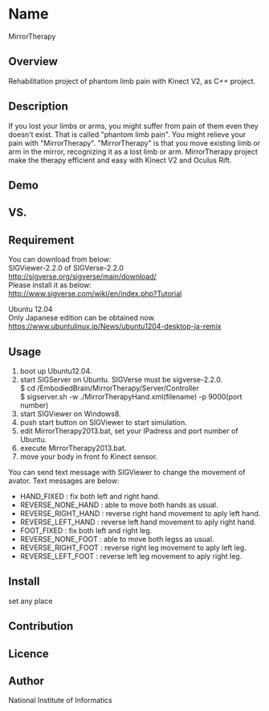 Name  
====  
MirrorTherapy  

## Overview  
 Rehabilitation project of phantom limb pain with Kinect V2, as C++ project.

## Description  
 If you lost your limbs or arms, you might suffer from pain of them even they doesn't exist. 
 That is called "phantom limb pain". You might relieve your pain with "MirrorTherapy". 
 "MirrorTherapy" is that you move existing limb or arm in the  mirror, recognizing it as a lost limb or arm. 
 MirrorTherapy project make the therapy efficient and easy with Kinect V2 and Oculus Rift. 

## Demo  

## VS. 

## Requirement  

 You can download from below:  
 SIGViewer-2.2.0 of SIGVerse-2.2.0   
 <http://sigverse.org/sigverse/main/download/>  
 Please install it as below:  
 <http://www.sigverse.com/wiki/en/index.php?Tutorial>   
 
 Ubuntu 12.04  
 Only Japanese edition can be obtained now.  
 <https://www.ubuntulinux.jp/News/ubuntu1204-desktop-ja-remix>  
   
## Usage  
 1. boot up Ubuntu12.04.  
 2. start SIGServer on Ubuntu. SIGVerse must be sigverse-2.2.0.  
    $ cd /EmbodiedBrain/MirrorTherapy/Server/Controller  
    $ sigserver.sh -w ./MirrorTherapyHand.xml(filename) -p 9000(port number)  
 3. start SIGViewer on Windows8.  
 4. push start button on SIGViewer to start simulation.  
 5. edit MirrorTherapy2013.bat, set your IPadress and port number of Ubuntu.  
 6. execute MirrorTherapy2013.bat.  
 7. move your body in front fo Kinect sensor.  

You can send text message with SIGViewer to change the movement of avator. Text messages are below:
* HAND_FIXED            : fix both left and right hand.
* REVERSE_NONE_HAND     : able to move both hands as usual.
* REVERSE_RIGHT_HAND    : reverse right hand movement to aply left hand.
* REVERSE_LEFT_HAND     : reverse left hand movement to aply right hand.
* FOOT_FIXED            : fix both left and right leg.
* REVERSE_NONE_FOOT     : able to move both legss as usual.
* REVERSE_RIGHT_FOOT    : reverse right leg movement to aply left leg.
* REVERSE_LEFT_FOOT     : reverse left leg movement to aply right leg.


## Install  
 set any place  

## Contribution  

## Licence  

## Author  
 National Institute of Informatics  
 
